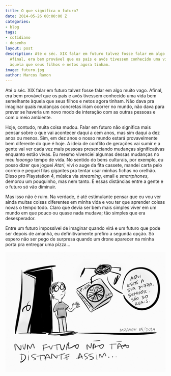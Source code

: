 ```yaml
---
title: O que significa o futuro?
date: 2014-05-26 00:00:00 Z
categories:
- blog
tags:
- cotidiano
- desenho
layout: post
description: Até o séc. XIX falar em futuro talvez fosse falar em algo muito vago.
  Afinal, era bem provável que os pais e avós tivessem conhecido uma vida bem semelhante
  àquela que seus filhos e netos agora tinham.
image: futuro.jpg
author: Marcos Ramon
---
```


Até o séc. XIX falar em futuro talvez fosse falar em algo muito vago. Afinal, era bem provável que os pais e avós tivessem conhecido uma vida bem semelhante àquela que seus filhos e netos agora tinham. Não dava pra imaginar quais mudanças concretas iriam ocorrer no mundo, não dava para prever se haveria um novo modo de interação com as outras pessoas e com o meio ambiente.
     
Hoje, contudo, muita coisa mudou. Falar em futuro não significa mais pensar sobre o que vai acontecer daqui a cem anos, mas sim daqui a dez anos ou menos. Sim, em dez anos o nosso mundo estará provavelmente bem diferente do que é hoje. A ideia de conflito de gerações vai sumir e a gente vai ver cada vez mais pessoas presenciando mudanças significativas enquanto estão vivas. Eu mesmo vivenciei algumas dessas mudanças no meu *looongo* tempo de vida. No sentido do bens culturais, por exemplo, eu posso dizer que joguei *Atari*, vivi o auge da fita cassete, mandei carta pelo correio e peguei filas gigantes pra tentar usar minhas fichas no orelhão. Disso pro Playstation 4, música via *streaming*, email e *smartphones*, demorou um pouquinho, mas nem tanto. E essas distâncias entre a gente e o futuro só vão diminuir.
     
Mas isso não é ruim. Na verdade, é até estimulante pensar que eu vou ver ainda muitas coisas diferentes em minha vida e vou ter que aprender coisas novas o tempo todo. Claro que devia ser bem mais simples viver em um mundo em que pouco ou quase nada mudava; tão simples que era desesperador.
     
Entre um futuro impossível de imaginar quando virá e um futuro que pode ser depois de amanhã, eu definitivamente prefiro a segunda opção. Só espero não ser pego de surpresa quando um drone aparecer na minha porta pra entregar uma pizza...

<img src="/assets/images/futuro.jpg">
